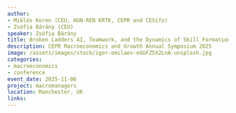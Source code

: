 ```yaml
---
author: 
- Miklós Koren (CEU, HUN-REN KRTK, CEPR and CESifo)
- Zsófia Bárány (CEU)
speaker: Zsófia Bárány
title: Broken Ladders AI, Teamwork, and the Dynamics of Skill Formation in the Workplace
description: CEPR Macroeconomics and Growth Annual Symposium 2025
image: /assets/images/stock/igor-omilaev-eGGFZ5X2LnA-unsplash.jpg
categories: 
- macroeconomics
- conference
event_date: 2025-11-06
project: macromanagers
location: Manchester, UK
links:
---
```

